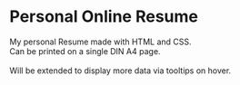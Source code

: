 # Personal Online Resume
My personal Resume made with HTML and CSS. \
Can be printed on a single DIN A4  page. \
\
Will be extended to display more data via tooltips on hover. 
